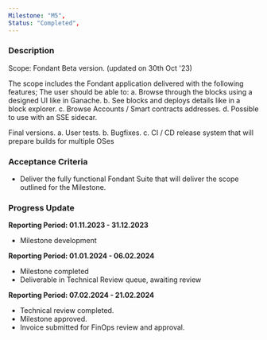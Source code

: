 ```yaml
---
Milestone: "M5",
Status: "Completed",
---
```

<!--lang:en--> 
### Description

Scope: Fondant Beta version. (updated on 30th Oct '23)

The scope includes the Fondant application delivered with the following features;
The user should be able to: 
a. Browse through the blocks using a designed UI like in Ganache. 
b. See blocks and deploys details like in a block explorer. 
c. Browse Accounts / Smart contracts addresses. 
d. Possible to use with an SSE sidecar.

Final versions. 
a. User tests. 
b. Bugfixes. 
c. CI / CD release system that will prepare builds for multiple OSes


### Acceptance Criteria
- Deliver the fully functional Fondant Suite that will deliver the scope outlined for the Milestone.


### Progress Update

**Reporting Period: 01.11.2023 - 31.12.2023**
- Milestone development

**Reporting Period: 01.01.2024 - 06.02.2024**
- Milestone completed
- Deliverable in Technical Review queue, awaiting review

**Reporting Period: 07.02.2024 - 21.02.2024**
- Technical review completed.
- Milestone approved.
- Invoice submitted for FinOps review and approval.